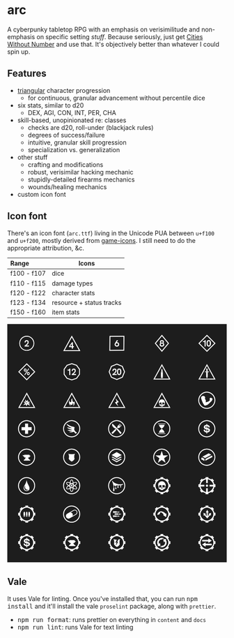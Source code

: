 # arc

A cyberpunky tabletop RPG with an emphasis on verisimilitude and non-emphasis on specific setting _stuff_. Because seriously, just get [Cities Without Number](https://preview.drivethrurpg.com/en/product/449873/cities-without-number-free-version) and use that. It's objectively better than whatever I could spin up.

## Features

- [triangular](https://en.wikipedia.org/wiki/Triangular_number) character progression
  - for continuous, granular advancement without percentile dice
- six stats, similar to d20
  - DEX, AGI, CON, INT, PER, CHA
- skill-based, unopinionated re: classes
  - checks are d20, roll-under (blackjack rules)
  - degrees of success/failure
  - intuitive, granular skill progression
  - specialization vs. generalization
- other stuff
  - crafting and modifications
  - robust, verisimilar hacking mechanic
  - stupidly-detailed firearms mechanics
  - wounds/healing mechanics
- custom icon font

## Icon font

There's an icon font (`arc.ttf`) living in the Unicode PUA between `u+f100` and `u+f200`, mostly derived from [game-icons](http://game-icons.net). I still need to do the appropriate attribution, &c.

| Range       | Icons                    |
| :---------- | ------------------------ |
| f100 - f107 | dice                     |
| f110 - f115 | damage types             |
| f120 - f122 | character stats          |
| f123 - f134 | resource + status tracks |
| f150 - f160 | item stats               |

![font repertoire](font.png)

## Vale

It uses Vale for linting. Once you've installed that, you can run <kbd>npm install</kbd> and it'll install the vale `proselint` package, along with `prettier`.

- <kbd>npm run format</kbd>: runs prettier on everything in `content` and `docs`
- <kbd>npm run lint</kbd>: runs Vale for text linting

